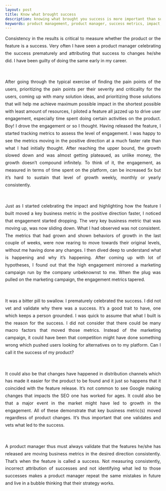 ```yaml
---
layout: post
title: Know what brought success
description: knowing what brought you success is more important than success itself
keywords: product management, product manager, success metrics, impact, product success, drive engagement
---
```


<p style="text-align: justify;line-height: 1.7"> 
Consistency in the results is critical to measure whether the product or the feature is a success. Very often I have seen a product manager celebrating the success prematurely and attributing that success to changes he/she did. I have been guilty of doing the same early in my career. </p> <br />

<p style="text-align: justify;line-height: 1.7">
After going through the typical exercise of finding the pain points of the users, prioritizing the pain points per their severity and criticality for the users, coming up with many solution ideas, and prioritizing those solutions that will help me achieve maximum possible impact in the shortest possible with least amount of resources, I piloted a feature all jazzed up to drive user engagement, especially time spent doing certain activities on the product. Boy! I drove the engagement or so I thought. Having released the feature, I started tracking metrics to assess the level of engagement. I was happy to see the metrics moving in the positive direction at a much faster rate than what I had initially thought. After reaching the upper bound, the growth slowed down and was almost getting plateaued, as unlike money, the growth doesn’t compound infinitely. To think of it, the engagement, as measured in terms of time spent on the platform, can be increased 5x but it’s hard to sustain that level of growth weekly, monthly or yearly consistently. </p> <br />

<p style="text-align: justify;line-height: 1.7">
Just as I started celebrating the impact and highlighting how the feature I built moved a key business metric in the positive direction faster, I noticed that engagement started dropping. The very key business metric that was moving up, was now sliding down. What I had observed was not consistent. The metrics that had grown and shown behaviors of growth in the last couple of weeks, were now rearing to move towards their original levels, without me having done any changes. I then dived deep to understand what is happening and why it’s happening. After coming up with lot of hypotheses, I found out that the high engagement mirrored a marketing campaign run by the company unbeknownst to me. When the plug was pulled on the marketing campaign, the engagement metrics tapered. </p> <br />

<p style="text-align: justify;line-height: 1.7">
It was a bitter pill to swallow. I prematurely celebrated the success. I did not vet and validate why there was a success. It’s a good trait to have, one which keeps a person grounded. I was quick to assume that what I built is the reason for the success. I did not consider that there could be many macro factors that moved those metrics.  Instead of the marketing campaign, it could have been that competition might have done something wrong which pushed users looking for alternatives on to my platform. Can I call it the success of my product? </p> <br />

<p style="text-align: justify;line-height: 1.7">
It could also be that changes have happened in distribution channels which has made it easier for the product to be found and it just so happens that it coincided with the feature release. It’s not common to see Google making changes that impacts the SEO one has worked for ages. It could also be that a major event in the market might have led to growth in the engagement. All of these demonstrate that key business metric(s) moved regardless of product changes. It’s thus important that one validates and vets what led to the success. </p> <br />

<p style="text-align: justify;line-height: 1.7">
A product manager thus must always validate that the features he/she has released are moving business metrics in the desired direction consistently. That’s when the feature is called a success. Not measuring consistently, incorrect attribution of successes and not identifying what led to those successes makes a product manager repeat the same mistakes in future and live in a bubble thinking that their strategy works. </p> <br />
